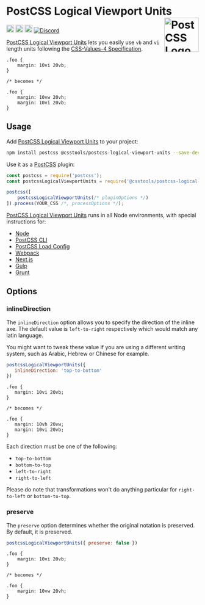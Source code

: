 # PostCSS Logical Viewport Units [<img src="https://postcss.github.io/postcss/logo.svg" alt="PostCSS Logo" width="90" height="90" align="right">][PostCSS]

[<img alt="npm version" src="https://img.shields.io/npm/v/@csstools/postcss-logical-viewport-units.svg" height="20">][npm-url] [<img alt="CSS Standard Status" src="https://cssdb.org/images/badges/logical-viewport-units.svg" height="20">][css-url] [<img alt="Build Status" src="https://github.com/csstools/postcss-plugins/workflows/test/badge.svg" height="20">][cli-url] [<img alt="Discord" src="https://shields.io/badge/Discord-5865F2?logo=discord&logoColor=white">][discord]

[PostCSS Logical Viewport Units] lets you easily use `vb` and `vi` length units following the [CSS-Values-4 Specification].

```pcss
.foo {
	margin: 10vi 20vb;
}

/* becomes */

.foo {
	margin: 10vw 20vh;
	margin: 10vi 20vb;
}
```

## Usage

Add [PostCSS Logical Viewport Units] to your project:

```bash
npm install postcss @csstools/postcss-logical-viewport-units --save-dev
```

Use it as a [PostCSS] plugin:

```js
const postcss = require('postcss');
const postcssLogicalViewportUnits = require('@csstools/postcss-logical-viewport-units');

postcss([
	postcssLogicalViewportUnits(/* pluginOptions */)
]).process(YOUR_CSS /*, processOptions */);
```

[PostCSS Logical Viewport Units] runs in all Node environments, with special
instructions for:

- [Node](INSTALL.md#node)
- [PostCSS CLI](INSTALL.md#postcss-cli)
- [PostCSS Load Config](INSTALL.md#postcss-load-config)
- [Webpack](INSTALL.md#webpack)
- [Next.js](INSTALL.md#nextjs)
- [Gulp](INSTALL.md#gulp)
- [Grunt](INSTALL.md#grunt)

## Options

 ### inlineDirection

 The `inlineDirection` option allows you to specify the direction of the inline axe. The default value is `left-to-right` respectively which would match any latin language.

 You might want to tweak these value if you are using a different writing system, such as Arabic, Hebrew or Chinese for example.

 ```js
 postcssLogicalViewportUnits({
 	inlineDirection: 'top-to-bottom'
 })
 ```

 ```pcss
 .foo {
	margin: 10vi 20vb;
}

 /* becomes */

 .foo {
	margin: 10vh 20vw;
	margin: 10vi 20vb;
}
 ```

 Each direction must be one of the following:

 - `top-to-bottom`
 - `bottom-to-top`
 - `left-to-right`
 - `right-to-left`

 Please do note that transformations won't do anything particular for `right-to-left` or `bottom-to-top`.

### preserve

The `preserve` option determines whether the original notation
is preserved. By default, it is preserved.

```js
postcssLogicalViewportUnits({ preserve: false })
```

```pcss
.foo {
	margin: 10vi 20vb;
}

/* becomes */

.foo {
	margin: 10vw 20vh;
}
```

[cli-url]: https://github.com/csstools/postcss-plugins/actions/workflows/test.yml?query=workflow/test
[css-url]: https://cssdb.org/#logical-viewport-units
[discord]: https://discord.gg/bUadyRwkJS
[npm-url]: https://www.npmjs.com/package/@csstools/postcss-logical-viewport-units

[PostCSS]: https://github.com/postcss/postcss
[PostCSS Logical Viewport Units]: https://github.com/csstools/postcss-plugins/tree/main/plugins/postcss-logical-viewport-units
[CSS-Values-4 Specification]: https://www.w3.org/TR/css-values-4/#viewport-relative-units
